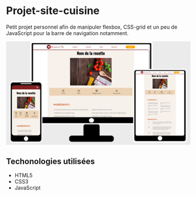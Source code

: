 # Projet-site-cuisine
Petit projet personnel afin de manipuler flexbox, CSS-grid et un peu de JavaScript pour la barre de navigation notamment.

![capture](doc/capture.png)

## Techonologies utilisées 
* HTML5
* CSS3
* JavaScript
